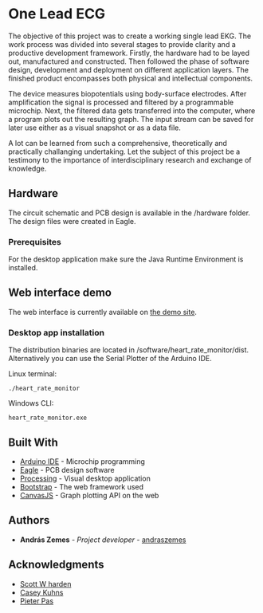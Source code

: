 # One Lead ECG

The objective of this project was to create a working single lead EKG. The work process was divided into several stages to provide clarity and a productive development framework. Firstly, the hardware had to be layed out, manufactured and constructed. Then followed the phase of software design, development and deployment on different application layers. The finished product encompasses both physical and intellectual components.

The device measures biopotentials using body-surface electrodes. After amplification the signal is processed and filtered by a programmable microchip. Next, the filtered data gets transferred into the computer, where a program plots out the resulting graph. The input stream can be saved for later use either as a visual snapshot or as a data file.

A lot can be learned from such a comprehensive, theoretically and practically challanging undertaking. Let the subject of this project be a testimony to the importance of interdisciplinary research and exchange of knowledge.

## Hardware

The circuit schematic and PCB design is available in the /hardware folder. The design files were created in Eagle.

### Prerequisites

For the desktop application make sure the Java Runtime Environment is installed.

## Web interface demo

The web interface is currently available on [the demo site](http://ekg.epizy.com/).

### Desktop app installation

The distribution binaries are located in /software/heart_rate_monitor/dist. Alternatively you can use the Serial Plotter of the Arduino IDE.

Linux terminal:

```
./heart_rate_monitor
```

Windows CLI:

```
heart_rate_monitor.exe
```

## Built With

* [Arduino IDE](https://www.arduino.cc/en/main/software) - Microchip programming
* [Eagle](https://www.autodesk.com/products/eagle/overview) - PCB design software
* [Processing](https://processing.org/) - Visual desktop application
* [Bootstrap](https://getbootstrap.com/) - The web framework used
* [CanvasJS](https://canvasjs.com/) - Graph plotting API on the web

## Authors

* **András Zemes** - *Project developer* - [andraszemes](https://github.com/andraszemes)

## Acknowledgments

* [Scott W harden](https://www.swharden.com/wp/)
* [Casey Kuhns](https://github.com/sparkfun/AD8232_Heart_Rate_Monitor)
* [Pieter Pas](https://github.com/tttapa/Filters)

